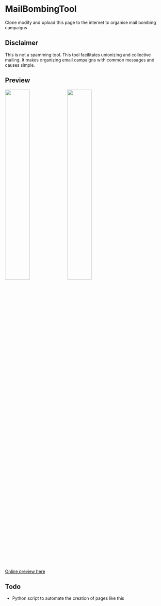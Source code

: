 # MailBombingTool
Clone modify and upload this page to the internet to organise mail bombing campaigns 
## Disclaimer
This is not a spamming tool. This tool facilitates unionizing and collective mailing. It makes organizing email campaigns with common messages and causes simple.  
## Preview 
<img src="https://github.com/frephs/MailBombingTool/blob/main/preview.png" width=40% align=left>
 <img src="https://github.com/frephs/MailBombingTool/blob/main/preview2.png" width=40%>

[Online preview here](https://htmlpreview.github.io/?https://github.com/frephs/MailBombingTool/blob/main/mailbomb.html)

## Todo
- Python script to automate the creation of pages like this
